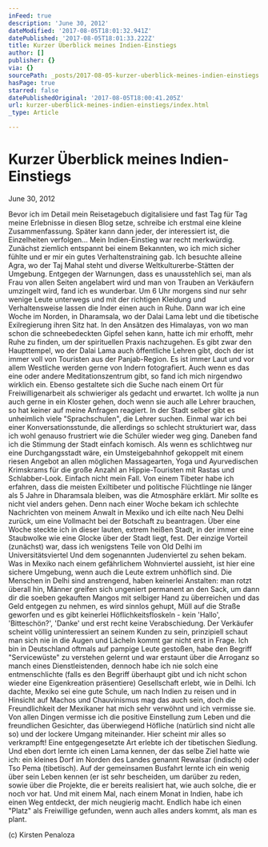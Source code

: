 ```yaml
---
inFeed: true
description: 'June 30, 2012'
dateModified: '2017-08-05T18:01:32.941Z'
datePublished: '2017-08-05T18:01:33.222Z'
title: Kurzer Überblick meines Indien-Einstiegs
author: []
publisher: {}
via: {}
sourcePath: _posts/2017-08-05-kurzer-uberblick-meines-indien-einstiegs.md
hasPage: true
starred: false
datePublishedOriginal: '2017-08-05T18:00:41.205Z'
url: kurzer-uberblick-meines-indien-einstiegs/index.html
_type: Article

---
```

# **Kurzer Überblick meines Indien-Einstiegs**

June 30, 2012

Bevor ich im Detail mein Reisetagebuch digitalisiere und fast Tag für Tag meine Erlebnisse in diesen Blog setze, schreibe ich erstmal eine kleine Zusammenfassung. Später kann dann jeder, der interessiert ist, die Einzelheiten verfolgen... Mein Indien-Einstieg war recht merkwürdig. Zunächst ziemlich entspannt bei einem Bekannten, wo ich mich sicher fühlte und er mir ein gutes Verhaltenstraining gab. Ich besuchte alleine Agra, wo der Taj Mahal steht und diverse Weltkulturerbe-Stätten der Umgebung. Entgegen der Warnungen, dass es unausstehlich sei, man als Frau von allen Seiten angelabert wird und man von Trauben an Verkäufern umzingelt wird, fand ich es wunderbar. Um 6 Uhr morgens sind nur sehr wenige Leute unterwegs und mit der richtigen Kleidung und Verhaltensweise lassen die Inder einen auch in Ruhe. Dann war ich eine Woche im Norden, in Dharamsala, wo der Dalai Lama lebt und die tibetische Exilregierung ihren Sitz hat. In den Ansätzen des Himalayas, von wo man schon die schneebedeckten Gipfel sehen kann, hatte ich mir erhofft, mehr Ruhe zu finden, um der spirituellen Praxis nachzugehen. Es gibt zwar den Haupttempel, wo der Dalai Lama auch öffentliche Lehren gibt, doch der ist immer voll von Touristen aus der Panjab-Region. Es ist immer Laut und vor allem Westliche werden gerne von Indern fotografiert. Auch wenn es das eine oder andere Meditationszentrum gibt, so fand ich mich nirgendwo wirklich ein. Ebenso gestaltete sich die Suche nach einem Ort für Freiwilligenarbeit als schwieriger als gedacht und erwartet. Ich wollte ja nun auch gerne in ein Kloster gehen, doch wenn sie auch alle Lehrer brauchen, so hat keiner auf meine Anfragen reagiert. In der Stadt selber gibt es unheimlich viele "Sprachschulen", die Lehrer suchen. Einmal war ich bei einer Konversationsstunde, die allerdings so schlecht strukturiert war, dass ich wohl genauso frustriert wie die Schüler wieder weg ging. Daneben fand ich die Stimmung der Stadt einfach komisch. Als wenn es schlichtweg nur eine Durchgangsstadt wäre, ein Umsteigebahnhof gekoppelt mit einem riesen Angebot an allen möglichen Massagearten, Yoga und Ayurvedischen Krimskrams für die große Anzahl an Hippie-Touristen mit Rastas und Schlabber-Look. Einfach nicht mein Fall. Von einem Tibeter habe ich erfahren, dass die meisten Exiltibeter und politische Flüchtlinge nie länger als 5 Jahre in Dharamsala bleiben, was die Atmosphäre erklärt. Mir sollte es nicht viel anders gehen. Denn nach einer Woche bekam ich schlechte Nachrichten von meinem Anwalt in Mexiko und ich eilte nach Neu Delhi zurück, um eine Vollmacht bei der Botschaft zu beantragen. Über eine Woche steckte ich in dieser lauten, extrem heißen Stadt, in der immer eine Staubwolke wie eine Glocke über der Stadt liegt, fest. Der einzige Vorteil (zunächst) war, dass ich wenigstens Teile von Old Delhi im Universitätsviertel Und dem sogenannten Judenviertel zu sehen bekam. Was in Mexiko nach einem gefährlichem Wohnviertel aussieht, ist hier eine sichere Umgebung, wenn auch die Leute extrem unhöflich sind. Die Menschen in Delhi sind anstrengend, haben keinerlei Anstalten: man rotzt überall hin, Männer greifen sich ungeniert permanent an den Sack, um dann dir die soeben gekauften Mangos mit selbiger Hand zu überreichen und das Geld entgegen zu nehmen, es wird sinnlos gehupt, Müll auf die Straße geworfen und es gibt keinerlei Höflichkeitsfloskeln - kein 'Hallo', 'Bitteschön?', 'Danke' und erst recht keine Verabschiedung. Der Verkäufer scheint völlig uninteressiert an seinem Kunden zu sein, prinzipiell schaut man sich nie in die Augen und Lächeln kommt gar nicht erst in Frage. Ich bin in Deutschland oftmals auf pampige Leute gestoßen, habe den Begriff "Servicewüste" zu verstehen gelernt und war erstaunt über die Arroganz so manch eines Dienstleistenden, dennoch habe ich nie solch eine entmenschlichte (falls es den Begriff überhaupt gibt und ich nicht schon wieder eine Eigenkreation präsentiere) Gesellschaft erlebt, wie in Delhi. Ich dachte, Mexiko sei eine gute Schule, um nach Indien zu reisen und in Hinsicht auf Machos und Chauvinismus mag das auch sein, doch die Freundlichkeit der Mexikaner hat mich sehr verwöhnt und ich vermisse sie. Von allen Dingen vermisse ich die positive Einstellung zum Leben und die freundlichen Gesichter, das überwiegend Höfliche (natürlich sind nicht alle so) und der lockere Umgang miteinander. Hier scheint mir alles so verkrampft! Eine entgegengesetzte Art erlebte ich der tibetischen Siedlung. Und eben dort lernte ich einen Lama kennen, der das selbe Ziel hatte wie ich: ein kleines Dorf im Norden des Landes genannt Rewalsar (indisch) oder Tso Pema (tibetisch). Auf der gemeinsamen Busfahrt lernte ich ein wenig über sein Leben kennen (er ist sehr bescheiden, um darüber zu reden, sowie über die Projekte, die er bereits realisiert hat, wie auch solche, die er noch vor hat. Und mit einem Mal, nach einem Monat in Indien, habe ich einen Weg entdeckt, der mich neugierig macht. Endlich habe ich einen "Platz" als Freiwillige gefunden, wenn auch alles anders kommt, als man es plant.

(c) Kirsten Penaloza